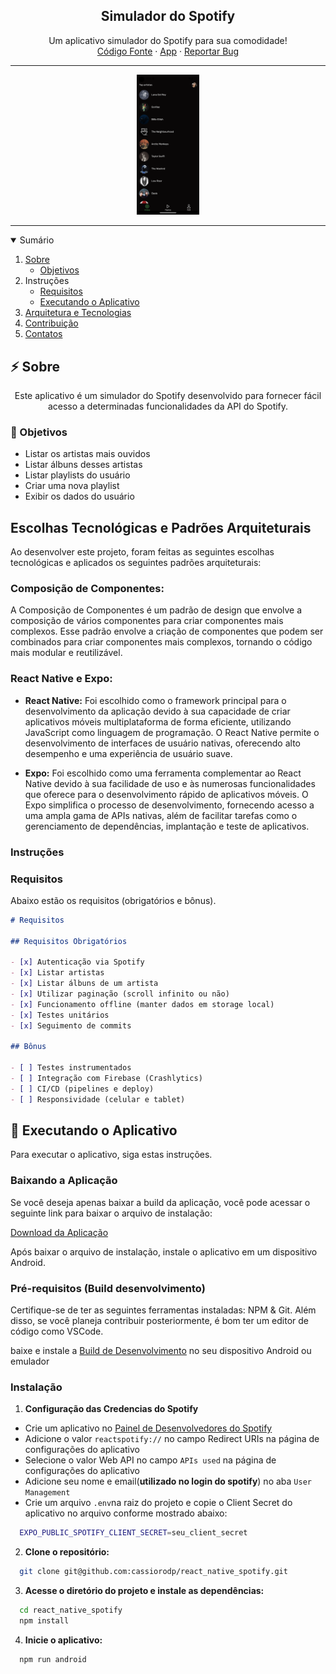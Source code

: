 <h2 align="center">Simulador do Spotify</h2>
<p align="center">
  Um aplicativo simulador do Spotify para sua comodidade!
  <br />
  <a href="https://github.com/cassiorodp/react_native_spotify" target="_blank">Código Fonte</a>
  ·
    <a href="https://expo.dev/accounts/cassiorodp/projects/react-spotify/builds/a9a8bae9-5572-4817-adda-6d570189cec2" target="_blank">App</a>
  ·
  <a href="https://github.com/cassiorodp/react_native_spotify/issues" target="_blank">Reportar Bug</a>
</p>

---

<p align="center">
  <a href="https://expo.dev/accounts/cassiorodp/projects/react-spotify/builds/a9a8bae9-5572-4817-adda-6d570189cec2" target="_blank">
 <img src="assets/images/landing_page.png" width='20%'  alt="landingpage project"/>
  </a>
</p>

---

<details open="open">
  <summary><h2">Sumário</h2></summary>
  <ol>
    <li>
      <a href="#about">Sobre</a>
      <ul>
        <li><a href="#objectives">Objetivos</a></li>
      </ul>
    </li>
    <li>
      <span>Instruções</span>
      <ul>
        <li><a href="#requirements">Requisitos</a></li>
        <li><a href="#running-the-app">Executando o Aplicativo</a></li>
      </ul>
    </li>
    <li><a href="#architecture-and-techs">Arquitetura e Tecnologias</a></li>
    <li><a href="#contribution">Contribuição</a></li>
    <li><a href="#contacts">Contatos</a></li>
  </ol>
</details>

<h2 id="about">⚡ Sobre</h2> 
<p align="center">
  Este aplicativo é um simulador do Spotify desenvolvido para fornecer fácil acesso a determinadas funcionalidades da API do Spotify.
</p>

<h3 id="objectives">🎯 Objetivos</h3>

- Listar os artistas mais ouvidos
- Listar álbuns desses artistas
- Listar playlists do usuário
- Criar uma nova playlist
- Exibir os dados do usuário

## Escolhas Tecnológicas e Padrões Arquiteturais

Ao desenvolver este projeto, foram feitas as seguintes escolhas tecnológicas e aplicados os seguintes padrões arquiteturais:

### Composição de Componentes:

A Composição de Componentes é um padrão de design que envolve a composição de vários componentes para criar componentes mais complexos. Esse padrão envolve a criação de componentes que podem ser combinados para criar componentes mais complexos, tornando o código mais modular e reutilizável.

### React Native e Expo:

- **React Native:** Foi escolhido como o framework principal para o desenvolvimento da aplicação devido à sua capacidade de criar aplicativos móveis multiplataforma de forma eficiente, utilizando JavaScript como linguagem de programação. O React Native permite o desenvolvimento de interfaces de usuário nativas, oferecendo alto desempenho e uma experiência de usuário suave.

- **Expo:** Foi escolhido como uma ferramenta complementar ao React Native devido à sua facilidade de uso e às numerosas funcionalidades que oferece para o desenvolvimento rápido de aplicativos móveis. O Expo simplifica o processo de desenvolvimento, fornecendo acesso a uma ampla gama de APIs nativas, além de facilitar tarefas como o gerenciamento de dependências, implantação e teste de aplicativos.

<h3>Instruções</h3>

<h3 id="requirements">Requisitos</h3>

Abaixo estão os requisitos (obrigatórios e bônus).

```markdown
# Requisitos

## Requisitos Obrigatórios

- [x] Autenticação via Spotify
- [x] Listar artistas
- [x] Listar álbuns de um artista
- [x] Utilizar paginação (scroll infinito ou não)
- [x] Funcionamento offline (manter dados em storage local)
- [x] Testes unitários
- [x] Seguimento de commits

## Bônus

- [ ] Testes instrumentados
- [ ] Integração com Firebase (Crashlytics)
- [ ] CI/CD (pipelines e deploy)
- [ ] Responsividade (celular e tablet)
```

<h2 id="running-the-app">🚀 Executando o Aplicativo</h2>
Para executar o aplicativo, siga estas instruções.

<h3 id="prerequisites">Baixando a Aplicação</h3>

Se você deseja apenas baixar a build da aplicação, você pode acessar o seguinte link para baixar o arquivo de instalação:

[Download da Aplicação](https://expo.dev/accounts/cassiorodp/projects/react-spotify/builds/a9a8bae9-5572-4817-adda-6d570189cec2)

Após baixar o arquivo de instalação, instale o aplicativo em um dispositivo Android.

<h3 id="prerequisites">Pré-requisitos (Build desenvolvimento)</h3>

Certifique-se de ter as seguintes ferramentas instaladas: NPM & Git.
Além disso, se você planeja contribuir posteriormente, é bom ter um editor de código como VSCode.

baixe e instale a [Build de Desenvolvimento](https://expo.dev/accounts/cassiorodp/projects/react-spotify/builds/b28f118f-719f-4936-8dff-7d76b22fd749) no seu dispositivo Android ou emulador

<h3 id="installation">Instalação</h3>

1. **Configuração das Credencias do Spotify**

- Crie um aplicativo no [Painel de Desenvolvedores do Spotify](https://developer.spotify.com/dashboard)
- Adicione o valor `reactspotify://` no campo Redirect URIs na página de configurações do aplicativo
- Selecione o valor Web API no campo `APIs used` na página de configurações do aplicativo
- Adicione seu nome e email(**utilizado no login do spotify**) no aba `User Management`
- Crie um arquivo `.env`na raiz do projeto e copie o Client Secret do aplicativo no arquivo conforme mostrado abaixo:

```sh
  EXPO_PUBLIC_SPOTIFY_CLIENT_SECRET=seu_client_secret
```

2. **Clone o repositório:**

```sh
  git clone git@github.com:cassiorodp/react_native_spotify.git
```

3. **Acesse o diretório do projeto e instale as dependências:**

```sh
  cd react_native_spotify
  npm install
```

4. **Inicie o aplicativo:**

```sh
  npm run android
```
